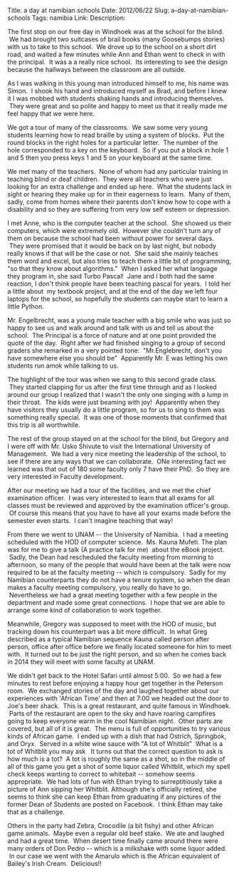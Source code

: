 Title: a day at namibian schools
Date: 2012/06/22
Slug: a-day-at-namibian-schools
Tags: namibia
Link: 
Description: 


<p>The first stop on our free day in Windhoek was at the school for the blind.  We had brought two suitcases of brail books (many Goosebumps stories) with us to take to this school.  We drove up to the school on a short dirt road, and waited a few minutes while Ann and Ethan went to check in with the principal.  It was a a really nice school.  Its interesting to see the design because the hallways between the classroom are all outside.</p>
<p>As I was walking in this young man introduced himself to me, his name was Simon.  I shook his hand and introduced myself as Brad, and before I knew it I was mobbed with students shaking hands and introducing themselves.  They were great and so polite and happy to meet us that it really made me feel happy that we were here.</p>
<p>We got a tour of many of the classrooms.  We saw some very young students learning how to read braille by using a system of blocks.  Put the round blocks in the right holes for a particular letter.  The number of the hole corresponded to a key on the keyboard.  So if you put a block in hole 1 and 5 then you press keys 1 and 5 on your keyboard at the same time.</p>
<p>We met many of the teachers.  None of whom had any particular training in teaching blind or deaf children.  They were all teachers who were just looking for an extra challenge and ended up here.  What the students lack in sight or hearing they make up for in their eagerness to learn.  Many of them, sadly, come from homes where their parents don't know how to cope with a disability and so they are suffering from very low self esteem or depression.</p>
<p>I met Anne, who is the computer teacher at the school.  She showed us their computers, which were extremely old.  However she couldn't turn any of them on because the school had been without power for several days.  They were promised that it would be back on by last night, but nobody really knows if that will be the case or not.  She said she mainly teaches them word and excel, but also tries to teach them a little bit of programming, "so that they know about algorithms."  When I asked her what language they program in, she said Turbo Pascal!  Jane and I both had the same reaction, I don't think people have been teaching pascal for years.  I told her a little about  my textbook project, and at the end of the day we left four laptops for the school, so hopefully the students can maybe start to learn a little Python.</p>
<p>Mr. Engelbrecht, was a young male teacher with a big smile who was just so happy to see us and walk around and talk with us and tell us about the school.  The Principal is a force of nature and at one point provided the quote of the day.  Right after we had finished singing to a group of second graders she remarked in a very pointed tone:  "Mr.Englebrecht, don't you have somewhere else you should be"  Apparently Mr. E was letting his own students run amok while talking to us.</p>
<p>The highlight of the tour was when we sang to this second grade class.  They started clapping for us after the first time through and as I looked around our group I realized that I wasn't the only one singing with a lump in their throat.  The kids were just beaming with joy!  Apparently when they have visitors they usually do a little program, so for us to sing to them was something really special.  It was one of those moments that confirmed that this trip is all worthwhile.</p>
<p>The rest of the group stayed on at the school for the blind, but Gregory and I were off with Mr. Usko Shivute to visit the International University of Management.  We had a very nice meeting the leadership of the school, to see if there are any ways that we can collaborate.  ONe interesting fact we learned was that out of 180 some faculty only 7 have their PhD.  So they are very interested in Faculty development.</p>
<p>After our meeting we had a tour of the facilities, and we met the chief examination officer.  I was very interested to learn that all exams for all classes must be reviewed and approved by the examination officer's group.  Of course this means that you have to have all your exams made before the semester even starts.  I can't imagine teaching that way!</p>
<p>From there we went to UNAM -- the University of Namibia.  I had a meeting scheduled with the HOD of computer science.  Ms. Kauna Mufeti. The plan was for me to give a talk (A practice talk for me)  about the eBook project.  Sadly, the Dean had rescheduled the faculty meeting from morning to afternoon, so many of the people that would have been at the talk were now required to be at the faculty meeting -- which is compulsory.  Sadly for my Namibian counterparts they do not have a tenure system, so when the dean makes a faculty meeting compulsory, you really do have to go.  Nevertheless we had a great meeting together with a few people in the department and made some great connections.  I hope that we are able to arrange some kind of collaboration to work together.</p>
<p>Meanwhile, Gregory was supposed to meet with the HOD of music, but tracking down his counterpart was a bit more difficult.  In what Greg described as a typical Namibian sequence Kauna called person after person, office after office before we finally located someone for him to meet with.  It turned out to be just the right person, and so when he comes back in 2014 they will meet with some faculty at UNAM.</p>
<p>We didn't get back to the Hotel Safari until almost 5:00.  So we had a few minutes to rest before enjoying a happy hour get together in the Peterson room.  We exchanged stories of the day and laughed together about our experiences with 'African Time' and then at 7:00 we headed out the door to Joe's beer shack.  This is a great restaurant, and quite famous in Windhoek.  Parts of the restaurant are open to the sky and have roaring campfires going to keep everyone warm in the cool Namibian night.  Other parts are covered, but all of it is great.  The menu is full of opportunities to try various kinds of African game.  I ended up with a dish that had Ostrich, Springbok, and Oryx.  Served in a white wine sauce with "A tot of Whitblit"  What is a tot of Whitblit you may ask   It turns out that the correct question to ask is how much is a tot?  A tot is roughly the same as a shot, so in the middle of all of this game you get a shot of some liquor called Whitblit, which my spell check keeps wanting to correct to whitebait -- somehow seems appropriate.  We had lots of fun with Ethan trying to surreptitiously take a picture of Ann sipping her Whitblit. Although she's officially retired, she seems to think she can keep Ethan from graduating if any pictures of the former Dean of Students are posted on Facebook.  I think Ethan may take that as a challenge.</p>
<p>Others in the party had Zebra, Crocodile (a bit fishy) and other African game animals.  Maybe even a regular old beef stake.  We ate and laughed and had a great time.  When desert time finally came around there were many orders of Don Pedro -- which is a milkshake with some liquor added.  In our case we went with the Amarulo which is the African equivalent of Bailey's Irish Cream.  Delicious!!</p>
